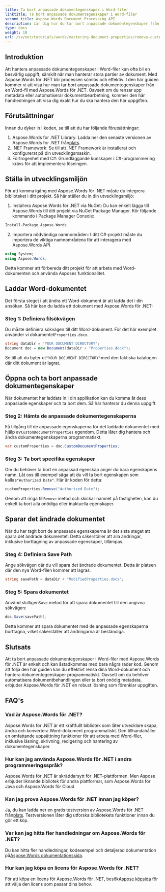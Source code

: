 ```yaml
---
title: Ta bort anpassade dokumentegenskaper i Word-filer
linktitle: Ta bort anpassade dokumentegenskaper i Word-filer
second_title: Aspose.Words Document Processing API
description: Lär dig hur du tar bort anpassade dokumentegenskaper från Word-filer med Aspose.Words för .NET. Den här detaljerade guiden ger steg-för-steg-instruktioner för att effektivt rensa upp dokumentmetadata, vilket sparar tid i dokumenthantering och automatisering.
type: docs
weight: 10
url: /sv/net/tutorials/words/mastering-document-properties/remove-custom-document-properties-in-word-files/
---
```

## Introduktion

Att hantera anpassade dokumentegenskaper i Word-filer kan ofta bli en besvärlig uppgift, särskilt när man hanterar stora partier av dokument. Med Aspose.Words för .NET blir processen sömlös och effektiv. I den här guiden kommer vi att visa hur man tar bort anpassade dokumentegenskaper från en Word-fil med Aspose.Words för .NET. Oavsett om du rensar upp metadata eller automatiserar dokumentbearbetning, kommer den här handledningen att visa dig exakt hur du ska hantera den här uppgiften.

## Förutsättningar

Innan du dyker in i koden, se till att du har följande förutsättningar:

1.  Aspose.Words for .NET Library: Ladda ner den senaste versionen av Aspose.Words for .NET från[plats](https://releases.aspose.com/words/net/).
2. .NET Framework: Se till att .NET Framework är installerat och konfigurerat på din utvecklingsmaskin.
3. Förtrogenhet med C#: Grundläggande kunskaper i C#-programmering krävs för att implementera lösningen.

## Ställa in utvecklingsmiljön

För att komma igång med Aspose.Words för .NET måste du integrera biblioteket i ditt projekt. Så här ställer du in din utvecklingsmiljö:

1. Installera Aspose.Words för .NET via NuGet:
   Du kan enkelt lägga till Aspose.Words till ditt projekt via NuGet Package Manager. Kör följande kommando i Package Manager Console:

```bash
Install-Package Aspose.Words
```

2. Importera nödvändiga namnområden:
   I ditt C#-projekt måste du importera de viktiga namnområdena för att interagera med Aspose.Words API.
   
```csharp
using System;
using Aspose.Words;
```

Detta kommer att förbereda ditt projekt för att arbeta med Word-dokumenten och använda Asposes funktionalitet.

## Laddar Word-dokumentet

Det första steget i att ändra ett Word-dokument är att ladda det i din ansökan. Så här kan du ladda ett dokument med Aspose.Words för .NET:

### Steg 1: Definiera filsökvägen

 Du måste definiera sökvägen till ditt Word-dokument. För det här exemplet använder vi dokumentet`Properties.docx`.

```csharp
string dataDir = "YOUR DOCUMENT DIRECTORY";
Document doc = new Document(dataDir + "Properties.docx");
```

 Se till att du byter ut`"YOUR DOCUMENT DIRECTORY"`med den faktiska katalogen där ditt dokument är lagrat.

## Öppna och ta bort anpassade dokumentegenskaper

När dokumentet har laddats in i din applikation kan du komma åt dess anpassade egenskaper och ta bort dem. Så här hanterar du denna uppgift:

### Steg 2: Hämta de anpassade dokumentegenskaperna

 Få tillgång till de anpassade egenskaperna för det laddade dokumentet med hjälp av`CustomDocumentProperties` egendom. Detta låter dig hantera och ändra dokumentegenskaperna programmatiskt.

```csharp
var customProperties = doc.CustomDocumentProperties;
```

### Steg 3: Ta bort specifika egenskaper

 Om du behöver ta bort en anpassad egenskap anger du bara egenskapens namn. Låt oss till exempel säga att du vill ta bort egenskapen som kallas`"Authorized Date"`. Här är koden för detta:

```csharp
customProperties.Remove("Authorized Date");
```

 Genom att ringa till`Remove` metod och skickar namnet på fastigheten, kan du enkelt ta bort alla onödiga eller inaktuella egenskaper.

## Sparar det ändrade dokumentet

När du har tagit bort de anpassade egenskaperna är det sista steget att spara det ändrade dokumentet. Detta säkerställer att alla ändringar, inklusive borttagning av anpassade egenskaper, tillämpas.

### Steg 4: Definiera Save Path

Ange sökvägen där du vill spara det ändrade dokumentet. Detta är platsen där den nya Word-filen kommer att lagras.

```csharp
string savePath = dataDir + "ModifiedProperties.docx";
```

### Steg 5: Spara dokumentet

 Använd slutligen`Save` metod för att spara dokumentet till den angivna sökvägen:

```csharp
doc.Save(savePath);
```

Detta kommer att spara dokumentet med de anpassade egenskaperna borttagna, vilket säkerställer att ändringarna är beständiga.

## Slutsats

Att ta bort anpassade dokumentegenskaper i Word-filer med Aspose.Words för .NET är enkelt och kan åstadkommas med bara några rader kod. Genom att följa den här guiden kan du effektivt rensa dina Word-dokument och hantera dokumentegenskaper programmatiskt. Oavsett om du behöver automatisera dokumentbehandlingen eller ta bort onödig metadata, erbjuder Aspose.Words för .NET en robust lösning som förenklar uppgiften.

## FAQ's

### Vad är Aspose.Words för .NET?

Aspose.Words för .NET är ett kraftfullt bibliotek som låter utvecklare skapa, ändra och konvertera Word-dokument programmatiskt. Den tillhandahåller en omfattande uppsättning funktioner för att arbeta med Word-filer, inklusive läsning, skrivning, redigering och hantering av dokumentegenskaper.

### Hur kan jag använda Aspose.Words för .NET i andra programmeringsspråk?

Aspose.Words för .NET är skräddarsytt för .NET-plattformen. Men Aspose erbjuder liknande bibliotek för andra plattformar, som Aspose.Words för Java och Aspose.Words för Cloud.

### Kan jag prova Aspose.Words för .NET innan jag köper?

 Ja, du kan ladda ner en gratis testversion av Aspose.Words för .NET från[plats](https://releases.aspose.com/). Testversionen låter dig utforska bibliotekets funktioner innan du gör ett köp.

### Var kan jag hitta fler handledningar om Aspose.Words för .NET?

 Du kan hitta fler handledningar, kodexempel och detaljerad dokumentation på[Aspose.Words dokumentationssida](https://reference.aspose.com/words/net/).

### Hur kan jag köpa en licens för Aspose.Words för .NET?

För att köpa en licens för Aspose.Words för .NET, besök[Aspose köpsida](https://purchase.aspose.com/buy) för att välja den licens som passar dina behov.